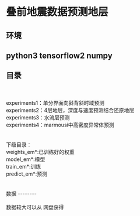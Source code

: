 叠前地震数据预测地层
======

环境
------

python3
tensorflow2
numpy
<br>
<br>
目录
-----

<br>
<br>
experiments1：单分界面向斜背斜时域预测<br>
experiments2：4层地层，深度与速度预测结合还原地层<br>
experiments3：水流层预测<br>
experiments4：marmousi中高密度异常体预测<br>
<br>
<br>
下级目录：<br>
weights_em*:已训练好的权重<br>
model_em*:模型<br>
train_em*:训练<br>
predict_em*:预测<br>
<br>
<br>
数据
--------

<br>
<br>
数据较大可以从   网盘获得
